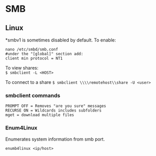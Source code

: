 # SMB  

## Linux

*smbv1 is sometimes disabled by default.  To enable:
```
nano /etc/smbd/smb.conf  
#under the "[global]" section add:
client min protocol = NT1
```

To view shares:  
`$ smbclient -L <HOST>`  

To connect to a share
`$ smbclient \\\\remotehost\\share -U <user>`

### smbclient commands

```
PROMPT OFF = Removes "are you sure" messages
RECURSE ON = Wildcards includes subfolders
mget = download multiple files

```
### Enum4Linux  
Enumerates system information from smb port.  

`enumb4linux <ip/host>`  
